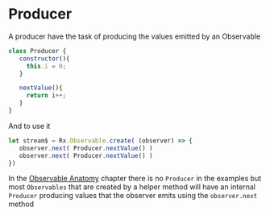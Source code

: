 # Producer

A producer have the task of producing the values emitted by an Observable


```javascript
class Producer {
   constructor(){
     this.i = 0;
   }

   nextValue(){
     return i++;
   }
}
```

And to use it

```javascript
let stream$ = Rx.Observable.create( (observer) => {
   observer.next( Producer.nextValue() )
   observer.next( Producer.nextValue() )
})
```

In the [Observable Anatomy](observable-anatomy.md) chapter there is no `Producer` in the examples but most `Observables` that are created by a helper method will have an internal `Producer` producing values that the observer emits using the `observer.next` method
